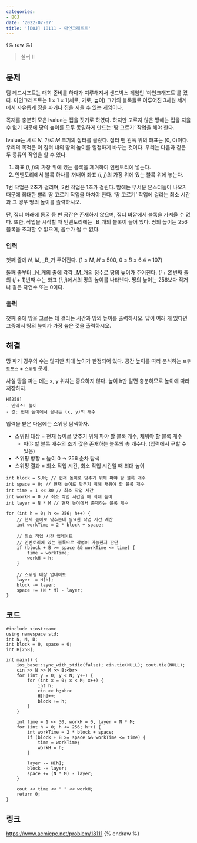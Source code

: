 ```yaml
---
categories:
- BOJ
date: '2022-07-07'
title: '[BOJ] 18111 - 마인크래프트'
---
```


{% raw %}
> 실버 II<br>

## 문제
팀 레드시프트는 대회 준비를 하다가 지루해져서 샌드박스 게임인 ‘마인크래프트’를 켰다. 마인크래프트는 1 × 1 × 1(세로, 가로, 높이) 크기의 블록들로 이루어진 3차원 세계에서 자유롭게 땅을 파거나 집을 지을 수 있는 게임이다.

목재를 충분히 모은 lvalue는 집을 짓기로 하였다. 하지만 고르지 않은 땅에는 집을 지을 수 없기 때문에 땅의 높이를 모두 동일하게 만드는 ‘땅 고르기’ 작업을 해야 한다.

lvalue는 세로  _N_, 가로  _M_  크기의 집터를 골랐다. 집터 맨 왼쪽 위의 좌표는 (0, 0)이다. 우리의 목적은 이 집터 내의 땅의 높이를 일정하게 바꾸는 것이다. 우리는 다음과 같은 두 종류의 작업을 할 수 있다.

1.  좌표 (_i_,  _j_)의 가장 위에 있는 블록을 제거하여 인벤토리에 넣는다.
2.  인벤토리에서 블록 하나를 꺼내어 좌표 (_i_,  _j_)의 가장 위에 있는 블록 위에 놓는다.

1번 작업은 2초가 걸리며, 2번 작업은 1초가 걸린다. 밤에는 무서운 몬스터들이 나오기 때문에 최대한 빨리 땅 고르기 작업을 마쳐야 한다. ‘땅 고르기’ 작업에 걸리는 최소 시간과 그 경우 땅의 높이를 출력하시오.

단, 집터 아래에 동굴 등 빈 공간은 존재하지 않으며, 집터 바깥에서 블록을 가져올 수 없다. 또한, 작업을 시작할 때 인벤토리에는  _B_개의 블록이 들어 있다. 땅의 높이는 256블록을 초과할 수 없으며, 음수가 될 수 없다.

### 입력
첫째 줄에  _N, M_,  _B_가 주어진다. (1 ≤ _M_,  _N_  ≤ 500, 0 ≤ _B_  ≤ 6.4 × 107)

둘째 줄부터  _N_개의 줄에 각각  _M_개의 정수로 땅의 높이가 주어진다. (_i_ + 2)번째 줄의 (_j_ + 1)번째 수는 좌표 (_i_, _j_)에서의 땅의 높이를 나타낸다. 땅의 높이는 256보다 작거나 같은 자연수 또는 0이다.

### 출력
첫째 줄에 땅을 고르는 데 걸리는 시간과 땅의 높이를 출력하시오. 답이 여러 개 있다면 그중에서 땅의 높이가 가장 높은 것을 출력하시오.

## 해결
땅 파기 경우의 수는 많지만 최대 높이가 한정되어 있다. 공간 높이를 따라 분석하는 `브루트포스` + `스위핑` 문제.

사실 땅을 파는 데는 x, y 위치는 중요하지 않다. 높이 h만 알면 충분하므로 높이에 따라 저장하자.
```
H[258]
- 인덱스: 높이
- 값: 현재 높이에서 끝나는 (x, y)의 개수
```

입력을 받은 다음에는 스위핑 탐색하자.
- 스위핑 대상 = 현재 높이로 맞추기 위해 파야 할 블록 개수, 채워야 할 블록 개수
	- 파야 할 블록 개수의 초기 값은 존재하는 블록의 총 개수다. (입력에서 구할 수 있음)
- 스위핑 방향 = 높이 0 → 256 순차 탐색
- 스위핑 결과 = 최소 작업 시간, 최소 작업 시간일 때 최대 높이

```
int block = SUM; // 현재 높이로 맞추기 위해 파야 할 블록 개수
int space = 0; // 현재 높이로 맞추기 위해 채워야 할 블록 개수
int time = 1 << 30 // 최소 작업 시간
int workH = 0 // 최소 작업 시간일 때 최대 높이
int layer = N * M // 현재 높이에서 존재하는 블록 개수

for (int h = 0; h <= 256; h++) {
	// 현재 높이로 맞추는데 필요한 작업 시간 계산
	int workTime = 2 * block + space;
	
	// 최소 작업 시간 업데이트
	// 인벤토리에 있는 블록으로 작업이 가능한지 판단
	if (block + B >= space && workTime <= time) {
		time = workTime;
		workH = h;
	}

	// 스위핑 대상 업데이트
	layer -= H[h];
	block -= layer;
	space += (N * M) - layer;
}
```

## 코드
```
#include <iostream>
using namespace std;
int N, M, B;
int block = 0, space = 0;
int H[258];

int main() {
	ios_base::sync_with_stdio(false); cin.tie(NULL); cout.tie(NULL);
	cin >> N >> M >> B;<br>
	for (int y = 0; y < N; y++) {
		for (int x = 0; x < M; x++) {
			int h;
			cin >> h;<br>
			H[h]++;
			block += h;
		}
	}
	
	int time = 1 << 30, workH = 0, layer = N * M;
	for (int h = 0; h <= 256; h++) {
		int workTime = 2 * block + space;
		if (block + B >= space && workTime <= time) {
			time = workTime;
			workH = h;
		}

		layer -= H[h];
		block -= layer;
		space += (N * M) - layer;
	}

	cout << time << " " << workH;
	return 0;
}
```

## 링크
https://www.acmicpc.net/problem/18111
{% endraw %}